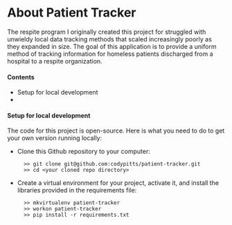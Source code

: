 # About Patient Tracker

The respite program I originally created this project for struggled with unwieldy local data tracking methods that scaled increasingly poorly as they expanded in size. The goal of this application is to provide a uniform method of tracking information for homeless patients discharged from a hospital to a respite organization.

#### Contents

  - Setup for local development
  - 


#### Setup for local development
The code for this project is open-source. Here is what you need to do to get your own version running locally:

- Clone this Github repository to your computer:

        >> git clone git@github.com:codypitts/patient-tracker.git
        >> cd <your cloned repo directory>

- Create a virtual environment for your project, activate it, and install the libraries provided in the requirements file:

        >> mkvirtualenv patient-tracker
        >> workon patient-tracker
        >> pip install -r requirements.txt

